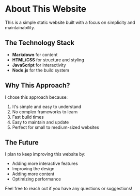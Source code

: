 # About This Website

This is a simple static website built with a focus on simplicity and maintainability.

## The Technology Stack

- **Markdown** for content
- **HTML/CSS** for structure and styling
- **JavaScript** for interactivity
- **Node.js** for the build system

## Why This Approach?

I chose this approach because:

1. It's simple and easy to understand
2. No complex frameworks to learn
3. Fast build times
4. Easy to maintain and update
5. Perfect for small to medium-sized websites

## The Future

I plan to keep improving this website by:

- Adding more interactive features
- Improving the design
- Adding more content
- Optimizing performance

Feel free to reach out if you have any questions or suggestions! 